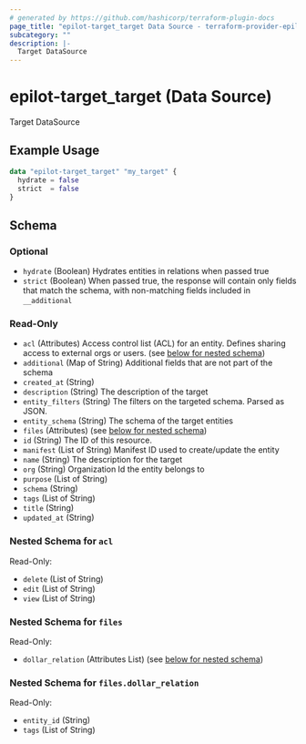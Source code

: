 ```yaml
---
# generated by https://github.com/hashicorp/terraform-plugin-docs
page_title: "epilot-target_target Data Source - terraform-provider-epilot-target"
subcategory: ""
description: |-
  Target DataSource
---
```


# epilot-target_target (Data Source)

Target DataSource

## Example Usage

```terraform
data "epilot-target_target" "my_target" {
  hydrate = false
  strict  = false
}
```

<!-- schema generated by tfplugindocs -->
## Schema

### Optional

- `hydrate` (Boolean) Hydrates entities in relations when passed true
- `strict` (Boolean) When passed true, the response will contain only fields that match the schema, with non-matching fields included in `__additional`

### Read-Only

- `acl` (Attributes) Access control list (ACL) for an entity. Defines sharing access to external orgs or users. (see [below for nested schema](#nestedatt--acl))
- `additional` (Map of String) Additional fields that are not part of the schema
- `created_at` (String)
- `description` (String) The description of the target
- `entity_filters` (String) The filters on the targeted schema. Parsed as JSON.
- `entity_schema` (String) The schema of the target entities
- `files` (Attributes) (see [below for nested schema](#nestedatt--files))
- `id` (String) The ID of this resource.
- `manifest` (List of String) Manifest ID used to create/update the entity
- `name` (String) The description for the target
- `org` (String) Organization Id the entity belongs to
- `purpose` (List of String)
- `schema` (String)
- `tags` (List of String)
- `title` (String)
- `updated_at` (String)

<a id="nestedatt--acl"></a>
### Nested Schema for `acl`

Read-Only:

- `delete` (List of String)
- `edit` (List of String)
- `view` (List of String)


<a id="nestedatt--files"></a>
### Nested Schema for `files`

Read-Only:

- `dollar_relation` (Attributes List) (see [below for nested schema](#nestedatt--files--dollar_relation))

<a id="nestedatt--files--dollar_relation"></a>
### Nested Schema for `files.dollar_relation`

Read-Only:

- `entity_id` (String)
- `tags` (List of String)
